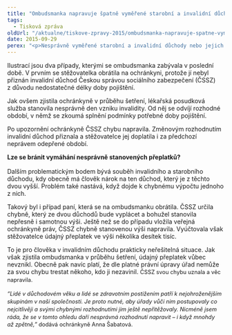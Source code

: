 ```yaml
---
title: "Ombudsmanka napravuje špatně vyměřené starobní a invalidní důchody"
tags:
  - Tisková zpráva
oldUrl: "/aktualne/tiskove-zpravy-2015/ombudsmanka-napravuje-spatne-vymerene-starobni-a-invalidni-duchody"
date: 2015-09-29
perex: "<p>Nesprávně vyměřené starobní a invalidní důchody nebo jejich nepřiznání ze strany úřadů. To jsou jedny z nejčastějších problémů, se kterými lidem pomáhá veřejná ochránkyně práv Anna Šabatová. Ze strany úřadů se přitom nejedná o úmysl, ale často o chyby pramenící z nedostatku času, který mohou věnovat jednotlivým případům.</p>"
---
```


<!-- imported from the old website -->

<p>Ilustrací jsou dva případy, kterými se ombudsmanka zabývala v poslední době. V prvním se stěžovatelka obrátila na ochránkyni, protože jí nebyl přiznán invalidní důchod Českou správou sociálního zabezpečení (ČSSZ) z důvodu nedostatečné délky doby pojištění.</p> <p>Jak ovšem zjistila ochránkyně v průběhu šetření, lékařská posudková služba stanovila nesprávně den vzniku invalidity. Od něj se odvíjí rozhodné období, v němž se zkoumá splnění podmínky potřebné doby pojištění.</p> <p>Po upozornění ochránkyně ČSSZ chybu napravila. Změnovým rozhodnutím invalidní důchod přiznala a stěžovatelce jej doplatila i za předchozí neprávem odepřené období.</p> <p><b>Lze se bránit vymáhání nesprávně stanovených přeplatků?  <span style="line-height: 17.92px; font-size: 12.8px;"> </span></b></p> <p>Dalším problematickým bodem bývá souběh invalidního a starobního důchodu, kdy obecně má člověk nárok na ten důchod, který je z těchto dvou vyšší. Problém také nastává, když dojde k chybnému výpočtu jednoho z nich. </p> <p>Takový byl i případ paní, která se na ombudsmanku obrátila. ČSSZ určila chybně, který ze dvou důchodů bude vyplácet a bohužel stanovila nepřesně i samotnou výši. Ještě než se do případu vložila veřejná ochránkyně práv, ČSSZ chybně stanovenou výši napravila. Vyúčtovala však stěžovatelce údajný přeplatek ve výši několika desítek tisíc.</p><p></p> <p></p> <p>To je pro člověka v invalidním důchodu prakticky neřešitelná situace. Jak však zjistila ombudsmanka v průběhu šetření, údajný přeplatek vůbec nevznikl. Obecně pak navíc platí, že dle platné právní úpravy úřad nemůže za svou chybu trestat někoho, kdo ji nezavinil. <span style="line-height: 17.92px; font-size: 12.8px;">ČSSZ svou chybu uznala a věc napravila. </span></p> <p><i style="line-height: 17.92px; font-size: 12.8px;">“Lidé v důchodovém věku a lidé se zdravotním postižením patří k nejohroženějším skupinám v naší společnosti. Je proto nutné, aby úřady vůči nim postupovaly co nejcitlivěji a svými chybnými rozhodnutími jim ještě nepřitěžovaly. Nicméně jsem ráda, že se v tomto ohledu daří nesprávná rozhodnutí napravit &ndash; i když mnohdy až zpětně,”</i><span style="line-height: 17.92px; font-size: 12.8px;"> dodává ochránkyně Anna Šabatová. </span></p>
